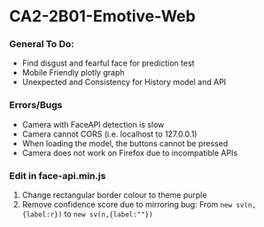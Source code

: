 # CA2-2B01-Emotive-Web

### General To Do:

* Find disgust and fearful face for prediction test
* Mobile Friendly plotly graph
* Unexpected and Consistency for History model and API

### Errors/Bugs

* Camera with FaceAPI detection is slow
* Camera cannot CORS (i.e. localhost to 127.0.0.1)
* When loading the model, the buttons cannot be pressed
* Camera does not work on Firefox due to incompatible APIs

### Edit in face-api.min.js

1. Change rectangular border colour to theme purple
2. Remove confidence score due to mirroring bug: From `new sv(n,{label:r})` to `new sv(n,{label:""})`
